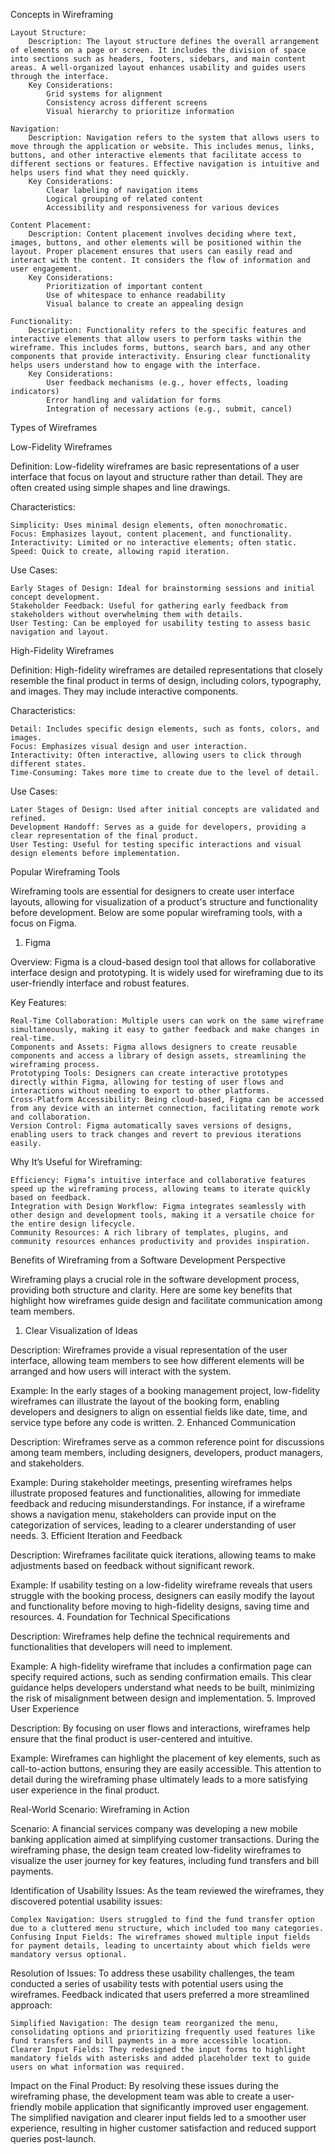 Concepts in Wireframing

    Layout Structure:
        Description: The layout structure defines the overall arrangement of elements on a page or screen. It includes the division of space into sections such as headers, footers, sidebars, and main content areas. A well-organized layout enhances usability and guides users through the interface.
        Key Considerations:
            Grid systems for alignment
            Consistency across different screens
            Visual hierarchy to prioritize information

    Navigation:
        Description: Navigation refers to the system that allows users to move through the application or website. This includes menus, links, buttons, and other interactive elements that facilitate access to different sections or features. Effective navigation is intuitive and helps users find what they need quickly.
        Key Considerations:
            Clear labeling of navigation items
            Logical grouping of related content
            Accessibility and responsiveness for various devices

    Content Placement:
        Description: Content placement involves deciding where text, images, buttons, and other elements will be positioned within the layout. Proper placement ensures that users can easily read and interact with the content. It considers the flow of information and user engagement.
        Key Considerations:
            Prioritization of important content
            Use of whitespace to enhance readability
            Visual balance to create an appealing design

    Functionality:
        Description: Functionality refers to the specific features and interactive elements that allow users to perform tasks within the wireframe. This includes forms, buttons, search bars, and any other components that provide interactivity. Ensuring clear functionality helps users understand how to engage with the interface.
        Key Considerations:
            User feedback mechanisms (e.g., hover effects, loading indicators)
            Error handling and validation for forms
            Integration of necessary actions (e.g., submit, cancel)

Types of Wireframes

Low-Fidelity Wireframes

Definition:
Low-fidelity wireframes are basic representations of a user interface that focus on layout and structure rather than detail. They are often created using simple shapes and line drawings.

Characteristics:

    Simplicity: Uses minimal design elements, often monochromatic.
    Focus: Emphasizes layout, content placement, and functionality.
    Interactivity: Limited or no interactive elements; often static.
    Speed: Quick to create, allowing rapid iteration.

Use Cases:

    Early Stages of Design: Ideal for brainstorming sessions and initial concept development.
    Stakeholder Feedback: Useful for gathering early feedback from stakeholders without overwhelming them with details.
    User Testing: Can be employed for usability testing to assess basic navigation and layout.

High-Fidelity Wireframes

Definition:
High-fidelity wireframes are detailed representations that closely resemble the final product in terms of design, including colors, typography, and images. They may include interactive components.

Characteristics:

    Detail: Includes specific design elements, such as fonts, colors, and images.
    Focus: Emphasizes visual design and user interaction.
    Interactivity: Often interactive, allowing users to click through different states.
    Time-Consuming: Takes more time to create due to the level of detail.

Use Cases:

    Later Stages of Design: Used after initial concepts are validated and refined.
    Development Handoff: Serves as a guide for developers, providing a clear representation of the final product.
    User Testing: Useful for testing specific interactions and visual design elements before implementation.

Popular Wireframing Tools

Wireframing tools are essential for designers to create user interface layouts, allowing for visualization of a product's structure and functionality before development. Below are some popular wireframing tools, with a focus on Figma.
1. Figma

Overview:
Figma is a cloud-based design tool that allows for collaborative interface design and prototyping. It is widely used for wireframing due to its user-friendly interface and robust features.

Key Features:

    Real-Time Collaboration: Multiple users can work on the same wireframe simultaneously, making it easy to gather feedback and make changes in real-time.
    Components and Assets: Figma allows designers to create reusable components and access a library of design assets, streamlining the wireframing process.
    Prototyping Tools: Designers can create interactive prototypes directly within Figma, allowing for testing of user flows and interactions without needing to export to other platforms.
    Cross-Platform Accessibility: Being cloud-based, Figma can be accessed from any device with an internet connection, facilitating remote work and collaboration.
    Version Control: Figma automatically saves versions of designs, enabling users to track changes and revert to previous iterations easily.

Why It’s Useful for Wireframing:

    Efficiency: Figma’s intuitive interface and collaborative features speed up the wireframing process, allowing teams to iterate quickly based on feedback.
    Integration with Design Workflow: Figma integrates seamlessly with other design and development tools, making it a versatile choice for the entire design lifecycle.
    Community Resources: A rich library of templates, plugins, and community resources enhances productivity and provides inspiration.

Benefits of Wireframing from a Software Development Perspective

Wireframing plays a crucial role in the software development process, providing both structure and clarity. Here are some key benefits that highlight how wireframes guide design and facilitate communication among team members.
1. Clear Visualization of Ideas

Description:
Wireframes provide a visual representation of the user interface, allowing team members to see how different elements will be arranged and how users will interact with the system.

Example:
In the early stages of a booking management project, low-fidelity wireframes can illustrate the layout of the booking form, enabling developers and designers to align on essential fields like date, time, and service type before any code is written.
2. Enhanced Communication

Description:
Wireframes serve as a common reference point for discussions among team members, including designers, developers, product managers, and stakeholders.

Example:
During stakeholder meetings, presenting wireframes helps illustrate proposed features and functionalities, allowing for immediate feedback and reducing misunderstandings. For instance, if a wireframe shows a navigation menu, stakeholders can provide input on the categorization of services, leading to a clearer understanding of user needs.
3. Efficient Iteration and Feedback

Description:
Wireframes facilitate quick iterations, allowing teams to make adjustments based on feedback without significant rework.

Example:
If usability testing on a low-fidelity wireframe reveals that users struggle with the booking process, designers can easily modify the layout and functionality before moving to high-fidelity designs, saving time and resources.
4. Foundation for Technical Specifications

Description:
Wireframes help define the technical requirements and functionalities that developers will need to implement.

Example:
A high-fidelity wireframe that includes a confirmation page can specify required actions, such as sending confirmation emails. This clear guidance helps developers understand what needs to be built, minimizing the risk of misalignment between design and implementation.
5. Improved User Experience

Description:
By focusing on user flows and interactions, wireframes help ensure that the final product is user-centered and intuitive.

Example:
Wireframes can highlight the placement of key elements, such as call-to-action buttons, ensuring they are easily accessible. This attention to detail during the wireframing phase ultimately leads to a more satisfying user experience in the final product.

Real-World Scenario: Wireframing in Action

Scenario:
A financial services company was developing a new mobile banking application aimed at simplifying customer transactions. During the wireframing phase, the design team created low-fidelity wireframes to visualize the user journey for key features, including fund transfers and bill payments.

Identification of Usability Issues:
As the team reviewed the wireframes, they discovered potential usability issues:

    Complex Navigation: Users struggled to find the fund transfer option due to a cluttered menu structure, which included too many categories.
    Confusing Input Fields: The wireframes showed multiple input fields for payment details, leading to uncertainty about which fields were mandatory versus optional.

Resolution of Issues:
To address these usability challenges, the team conducted a series of usability tests with potential users using the wireframes. Feedback indicated that users preferred a more streamlined approach:

    Simplified Navigation: The design team reorganized the menu, consolidating options and prioritizing frequently used features like fund transfers and bill payments in a more accessible location.
    Clearer Input Fields: They redesigned the input forms to highlight mandatory fields with asterisks and added placeholder text to guide users on what information was required.

Impact on the Final Product:
By resolving these issues during the wireframing phase, the development team was able to create a user-friendly mobile application that significantly improved user engagement. The simplified navigation and clearer input fields led to a smoother user experience, resulting in higher customer satisfaction and reduced support queries post-launch.



